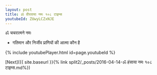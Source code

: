 ```yaml
---
layout: post
title: ॐ वीरताया नमः १०८ टाइम्स
youtubeId: ZUwyLCZxNJE
---
```

 
 
 ॐ चचरात्मने नमः  
 
 -  गतिमान और निर्जीव प्राणियों की आत्मा कौन है 
 
  
 
  
 
 
 
 
 
 


{% include youtubePlayer.html id=page.youtubeId %}
 
[Next]({{ site.baseurl }}{% link  split2/_posts/2016-04-14-ॐ हंसाया नमः १०८ टाइम्स.md%})
 
